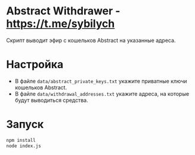 # Abstract Withdrawer - https://t.me/sybilych
Скрипт выводит эфир с кошельков Abstract на указанные адреса.

# Настройка
* В файле `data/abstract_private_keys.txt` укажите приватные ключи кошельков Abstract.
* В файле `data/withdrawal_addresses.txt` укажите адреса, на которые будут выводиться средства.

# Запуск
```bash
npm install
node index.js
```


